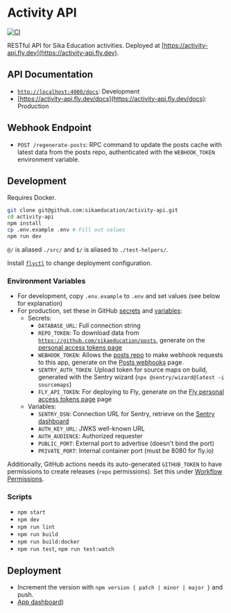 # Activity API

[![CI](https://github.com/sikaeducation/activity-api/actions/workflows/main.yml/badge.svg?event=push)](https://github.com/sikaeducation/activity-api/actions/workflows/main.yml)

RESTful API for Sika Education activities. Deployed at [https://activity-api.fly.dev](https://activity-api.fly.dev).

## API Documentation

- [`http://localhost:4000/docs`](http://localhost:4000/docs): Development
- [https://activity-api.fly.dev/docs](https://activity-api.fly.dev/docs): Production

## Webhook Endpoint

- `POST /regenerate-posts`: RPC command to update the posts cache with latest data from the posts repo, authenticated with the `WEBHOOK_TOKEN` environment variable.

## Development

Requires Docker.

```bash
git clone git@github.com:sikaeducation/activity-api.git
cd activity-api
npm install
cp .env.example .env # Fill out values
npm run dev
```

`@/` is aliased `./src/` and `$/` is aliased to `./test-helpers/`.

Install [`flyctl`](https://fly.io/docs/hands-on/install-flyctl/) to change deployment configuration.

### Environment Variables

- For development, copy `.env.example` to `.env` and set values (see below for explanation)
- For production, set these in GitHub [secrets](https://github.com/sikaeducation/activity-api/settings/secrets/actions) and [variables](https://github.com/sikaeducation/activity-api/settings/variables/actions):
  - Secrets:
    - `DATABASE_URL`: Full connection string
    - `REPO_TOKEN`: To download data from [`https://github.com/sikaeducation/posts`](https://github.com/sikaeducation/posts), generate on the [personal access tokens page](https://github.com/settings/tokens)
    - `WEBHOOK_TOKEN`: Allows the [posts repo](https://github.com/sikaeducation/posts) to make webhook requests to this app, generate on the [Posts webhooks](https://github.com/sikaeducation/posts/settings/hooks) page.
    - `SENTRY_AUTH_TOKEN`: Upload token for source maps on build, generated with the Sentry wizard (`npx @sentry/wizard@latest -i sourcemaps`)
    - `FLY_API_TOKEN`: For deploying to Fly, generate on the [Fly personal access tokens page](https://fly.io/user/personal_access_tokens) page
  - Variables:
    - `SENTRY_DSN`: Connection URL for Sentry, retrieve on the [Sentry dashboard](https://sikaeducation.sentry.io/projects/activity-api)
    - `AUTH_KEY_URL`: JWKS well-known URL
    - `AUTH_AUDIENCE`: Authorized requester
    - `PUBLIC_PORT`: External port to advertise (doesn't bind the port)
    - `PRIVATE_PORT`: Internal container port (must be 8080 for fly.io)

Additionally, GitHub actions needs its auto-generated `GITHUB_TOKEN` to have permissions to create releases (`repo` permissions). Set this under [Workflow Permissions](https://github.com/sikaeducation/activity-api/settings/actions).

### Scripts

- `npm start`
- `npm dev`
- `npm run lint`
- `npm run build`
- `npm run build:docker`
- `npm run test`, `npm run test:watch`

## Deployment

- Increment the version with `npm version { patch | minor | major }` and push.
- [App dashboard](https://fly.io/apps/activity-api))
